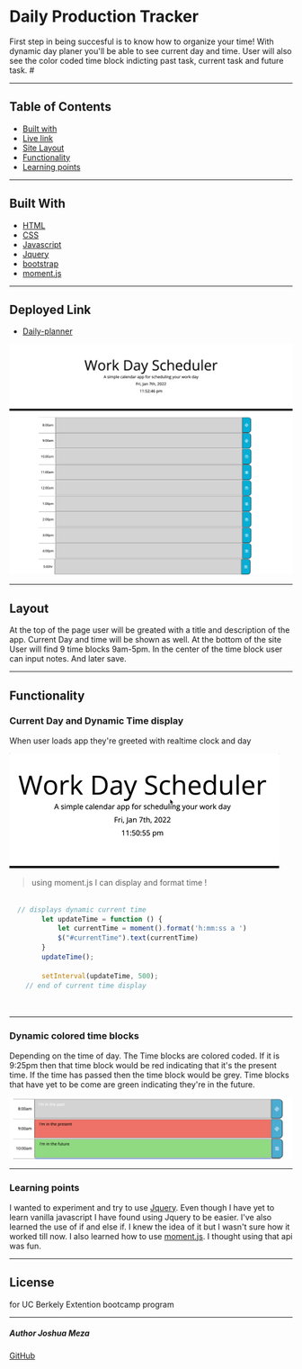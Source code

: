 # Daily Production Tracker

First step in being succesful is to know how to organize your time!
With dynamic day planer you'll be able to see current day and time. User will also see the color coded time block indicting past task, current task and future task. # 

---

## Table of Contents

* [Built with](#built-with)
* [Live link](#deployed-link)
* [Site Layout](#layout)
* [Functionality](#functionality)
* [Learning points](#learning-points)

---
## Built With

* [HTML](https://developer.mozilla.org/en-US/docs/Web/HTML)
* [CSS](https://developer.mozilla.org/en-US/docs/Web/CSS)
* [Javascript](https://developer.mozilla.org/en-US/docs/Web/JavaScript)
* [Jquery](https://jqueryui.com/)
* [bootstrap](https://getbootstrap.com/)
* [moment.js](https://momentjs.com/)
---
## Deployed Link

* [Daily-planner]( https://705h-s.github.io/Daily-Production-Tracker/)


![website](assets/images/fullsite.png)

---

## Layout

At the top of the page user will be greated with a title and description of the app. Current Day and time will be shown as well. At the bottom of the site User will find 9 time blocks 9am-5pm. 
In the center of the time block user can input notes. And later save.

---

## Functionality

### Current Day and Dynamic Time display 

When user loads app they're greeted with realtime clock and day 

![.gifnav](assets/images/time.gif)


 > using moment.js I can display and format time !

```javascript

  // displays dynamic current time 
        let updateTime = function () {
            let currentTime = moment().format('h:mm:ss a ')
            $("#currentTime").text(currentTime)
        }
        updateTime();

        setInterval(updateTime, 500);
    // end of current time display 
      
   
```

---


### Dynamic colored time blocks

Depending on the time of day. The Time blocks are colored coded. If it is 9:25pm then that time block would be red indicating that it's the present time. If the time has passed then the time block would be grey. Time blocks that have yet to be come are green indicating they're in the future.

![.gif](assets/images/colorcoded.png)


---

### Learning points 

 I wanted to experiment and try to use [Jquery](https://jqueryui.com/).
 Even though I have yet to learn vanilla javascript I have found using Jquery to be easier.
 I've also learned the use of if and else if. I knew the idea of it but I wasn't sure how it worked till now.
 I also learned how to use [moment.js](https://momentjs.com/). I thought using that api was fun. 

---

## License
for UC Berkely Extention bootcamp program

---
##### Author Joshua Meza
[GitHub](https://github.com/705h-S)